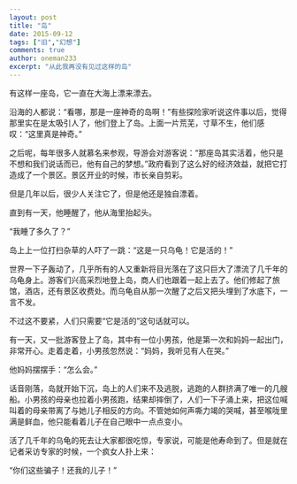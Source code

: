 ```yaml
---
layout: post
title: "岛"
date: 2015-09-12
tags: ["旧","幻想"]
comments: true
author: oneman233
excerpt: "从此我再没有见过这样的岛"
---
```


有这样一座岛，它一直在大海上漂来漂去。

沿海的人都说：“看哪，那是一座神奇的岛啊！”有些探险家听说这件事以后，觉得那里实在是太吸引人了，他们登上了岛。上面一片荒芜，寸草不生，他们感叹：“这里真是神奇。”

之后呢，每年很多人就慕名来参观，导游会对游客说：“那座岛其实活着，他只是不想和我们说话而已，他有自己的梦想。”政府看到了这么好的经济效益，就把它打造成了一个景区。景区开业的时候，市长亲自剪彩。

但是几年以后，很少人关注它了，但是他还是独自漂着。

直到有一天，他睡醒了，他从海里抬起头。

“我睡了多久了？”

岛上上一位打扫杂草的人吓了一跳：“这是一只乌龟！它是活的！”

世界一下子轰动了，几乎所有的人又重新将目光落在了这只巨大了漂流了几千年的乌龟身上。游客们兴高采烈地登上岛，商人们也跟着一起上去了。他们修起了旅馆，酒店，还有景区收费处。而乌龟自从那一次醒了之后又把头埋到了水底下，一言不发。

不过这不要紧，人们只需要“它是活的”这句话就可以。

有一天，又一批游客登上了岛，其中有一位小男孩，他是第一次和妈妈一起出门，非常开心。走着走着，小男孩忽然说：“妈妈，我听见有人在哭。”

他妈妈摆摆手：“怎么会。”

话音刚落，岛就开始下沉，岛上的人们来不及逃脱，逃跑的人群挤满了唯一的几艘船。小男孩的母亲也拉着小男孩跑，结果却摔倒了，人们一下子涌上来，把这位喊叫着的母亲带离了与她儿子相反的方向。不管她如何声嘶力竭的哭喊，甚至喉咙里满是鲜血，他只能看着儿子在自己眼中一点点变小。

活了几千年的乌龟的死去让大家都很吃惊，专家说，可能是他寿命到了。但是就在记者采访专家的时候，一个疯女人扑上来：

“你们这些骗子！还我的儿子！”